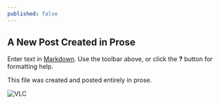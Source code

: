 ```yaml
---
published: false
---
```

## A New Post Created in Prose

Enter text in [Markdown](http://daringfireball.net/projects/markdown/). Use the toolbar above, or click the **?** button for formatting help.

This file was created and posted entirely in prose.

![VLC]({{site.baseurl}}/_posts/VLC-Capture2019-03-05-10h31m23s317.png)

